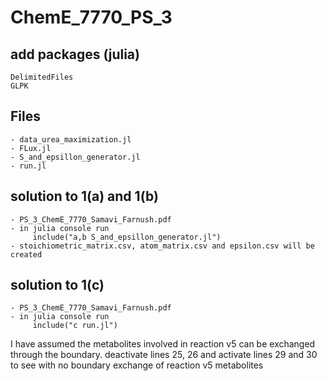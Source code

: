 # ChemE_7770_PS_3

## add packages (julia)
	DelimitedFiles
	GLPK
## Files
	- data_urea_maximization.jl
	- FLux.jl
	- S_and_epsillon_generator.jl
	- run.jl

## solution to 1(a) and 1(b)
	- PS_3_ChemE_7770_Samavi_Farnush.pdf
	- in julia console run
		 include("a,b S_and_epsillon_generator.jl")	
	- stoichiometric_matrix.csv, atom_matrix.csv and epsilon.csv will be created

## solution to 1(c)
	- PS_3_ChemE_7770_Samavi_Farnush.pdf
	- in julia console run
		 include("c run.jl")
I have assumed the metabolites involved in reaction v5 can be exchanged through the boundary.
deactivate lines 25, 26 and activate lines 29 and 30 to see with no boundary exchange of reaction v5 metabolites	
